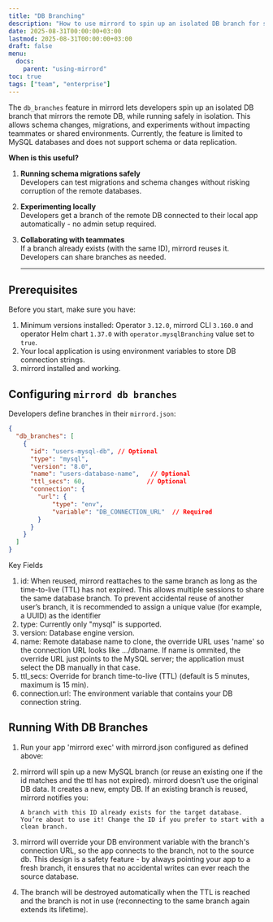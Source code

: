 ```yaml
---
title: "DB Branching"
description: "How to use mirrord to spin up an isolated DB branch for safe development and testing DB migrations"
date: 2025-08-31T00:00:00+03:00
lastmod: 2025-08-31T00:00:00+03:00
draft: false
menu:
  docs:
    parent: "using-mirrord"
toc: true
tags: ["team", "enterprise"]
---
```



The `db_branches` feature in mirrord lets developers spin up an isolated DB branch that mirrors the remote DB, while running safely in isolation. This allows schema changes, migrations, and experiments without impacting teammates or shared environments.
Currently, the feature is limited to MySQL databases and does not support schema or data replication.


**When is this useful?**

1. **Running schema migrations safely**  
   Developers can test migrations and schema changes without risking corruption of the remote databases.

2. **Experimenting locally**  
   Developers get a branch of the remote DB connected to their local app automatically - no admin setup required.

3. **Collaborating with teammates**  
   If a branch already exists (with the same ID), mirrord reuses it. Developers can share branches as needed.

   --- 

## Prerequisites

Before you start, make sure you have:  
1. Minimum versions installed: Operator `3.12.0`, mirrord CLI `3.160.0` and operator Helm chart `1.37.0` with `operator.mysqlBranching` value set to `true`.
2. Your local application is using environment variables to store DB connection strings.  
3. mirrord installed and working.  


## Configuring `mirrord db branches`
Developers define branches in their `mirrord.json`:
```json
{
  "db_branches": [
    {
      "id": "users-mysql-db", // Optional
      "type": "mysql",
      "version": "8.0",
      "name": "users-database-name",   // Optional
      "ttl_secs": 60,                 // Optional
      "connection": {
        "url": { 
            "type": "env", 
            "variable": "DB_CONNECTION_URL"  // Required
        }
      }
    }
  ]
}
```
Key Fields
1. id: When reused, mirrord reattaches to the same branch as long as the time-to-live (TTL) has not expired. This allows multiple sessions to share the same database branch. To prevent accidental reuse of another user’s branch, it is recommended to assign a unique value (for example, a UUID) as the identifier
2. type: Currently only "mysql" is supported.
3. version: Database engine version.
4. name: Remote database name to clone, the override URL uses 'name' so the connection URL looks like .../dbname.
If name is ommited, the override URL just points to the MySQL server; the application must select the DB manually in that case.
5. ttl_secs: Override for branch time-to-live (TTL) (default is 5 minutes, maximum is 15 min).
6. connection.url: The environment variable that contains your DB connection string.

## Running With DB Branches

1. Run your app 'mirrord exec' with mirrord.json configured as defined above:

2. mirrord will spin up a new MySQL branch (or reuse an existing one if the id matches and the ttl has not expired).
    mirrord doesn’t use the original DB data. It creates a new, empty DB.
    If an existing branch is reused, mirrord notifies you:
    ```
    A branch with this ID already exists for the target database.
    You’re about to use it! Change the ID if you prefer to start with a clean branch.
    ```
3. mirrord will override your DB environment variable with the branch's connection URL, so the app connects to the branch, not to the source db.
    This design is a safety feature - by always pointing your app to a fresh branch, it ensures that no accidental writes can ever reach the source database.

4. The branch will be destroyed automatically when the TTL is reached and the branch is not in use (reconnecting to the same branch again extends its lifetime).

